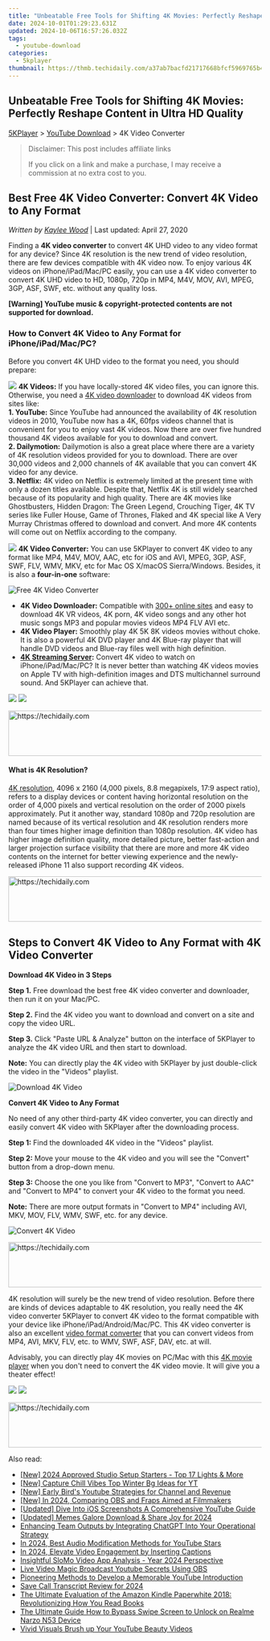 ```yaml
---
title: "Unbeatable Free Tools for Shifting 4K Movies: Perfectly Reshape Content in Ultra HD Quality"
date: 2024-10-01T01:29:23.631Z
updated: 2024-10-06T16:57:26.032Z
tags:
  - youtube-download
categories:
  - 5kplayer
thumbnail: https://thmb.techidaily.com/a37ab7bacfd21717668bfcf5969765b4a3a3d0a9b78c5dad2639277dfb76f19b.jpg
---
```


## Unbeatable Free Tools for Shifting 4K Movies: Perfectly Reshape Content in Ultra HD Quality

[5KPlayer](https://tools.techidaily.com/5kplayer/products/) \> [YouTube Download](https://tools.techidaily.com/5kplayer/youtube-download/) \> 4K Video Converter

>  Disclaimer: This post includes affiliate links
>
>  If you click on a link and make a purchase, I may receive a commission at no extra cost to you.
>

## Best Free 4K Video Converter: Convert 4K Video to Any Format

 _Written by [Kaylee Wood](https://www.quora.com/profile/Amanda-Hu-21)_ | Last updated: April 27, 2020 

Finding a **4K video converter** to convert 4K UHD video to any video format for any device? Since 4K resolution is the new trend of video resolution, there are few devices compatible with 4K video now. To enjoy various 4K videos on iPhone/iPad/Mac/PC easily, you can use a 4K video converter to convert 4K UHD video to HD, 1080p, 720p in MP4, M4V, MOV, AVI, MPEG, 3GP, ASF, SWF, etc. without any quality loss.

**\[Warning\] YouTube music & copyright-protected contents are not supported for download.**

### **How to Convert 4K Video to Any Format for iPhone/iPad/Mac/PC?**

Before you convert 4K UHD video to the format you need, you should prepare:

![](https://www.5kplayer.com/youtube-download/../seoimg/1.png) **4K Videos:** If you have locally-stored 4K video files, you can ignore this. Otherwise, you need a [4K video downloader](https://tools.techidaily.com/5kplayer/youtube-download/) to download 4K videos from sites like:  
**1\. YouTube:** Since YouTube had announced the availability of 4K resolution videos in 2010, YouTube now has a 4K, 60fps videos channel that is convenient for you to enjoy vast 4K videos. Now there are over five hundred thousand 4K videos available for you to download and convert.  
**2\. Dailymotion:** Dailymotion is also a great place where there are a variety of 4K resolution videos provided for you to download. There are over 30,000 videos and 2,000 channels of 4K available that you can convert 4K video for any device.   
**3\. Netflix:** 4K video on Netflix is extremely limited at the present time with only a dozen titles available. Despite that, Netflix 4K is still widely searched because of its popularity and high quality. There are 4K movies like Ghostbusters, Hidden Dragon: The Green Legend, Crouching Tiger, 4K TV series like Fuller House, Game of Thrones, Flaked and 4K special like A Very Murray Christmas offered to download and convert. And more 4K contents will come out on Netflix according to the company.

![](https://www.5kplayer.com/youtube-download/../seoimg/2.png) **4K Video Converter:** You can use 5KPlayer to convert 4K video to any format like MP4, M4V, MOV, AAC, etc for iOS and AVI, MPEG, 3GP, ASF, SWF, FLV, WMV, MKV, etc for Mac OS X/macOS Sierra/Windows. Besides, it is also a **four-in-one** software: 

![Free 4K Video Converter](https://www.5kplayer.com/youtube-download/img/5kplayer-icon-1202.png) 

* **4K Video Downloader:** Compatible with [300+ online sites](https://tools.techidaily.com/5kplayer/youtube-download/) and easy to download 4K VR videos, 4K porn, 4K video songs and any other hot music songs MP3 and popular movies videos MP4 FLV AVI etc.
* **4K Video Player:** Smoothly play 4K 5K 8K videos movies without choke. It is also a powerful 4K DVD player and 4K Blue-ray player that will handle DVD videos and Blue-ray files well with high definition.
* **[4K Streaming Server](https://tools.techidaily.com/5kplayer/airplay/):** Convert 4K video to watch on iPhone/iPad/Mac/PC? It is never better than watching 4K videos movies on Apple TV with high-definition images and DTS multichannel surround sound. And 5KPlayer can achieve that.

[![](https://www.5kplayer.com/youtube-download/../button/freedownwhitewin.png)](https://tools.techidaily.com/5kplayer/products/) [![](https://www.5kplayer.com/youtube-download/../button/freedownbackmac.png)](https://tools.techidaily.com/5kplayer/products/) 

<!-- affiliate ads begin -->
<a href="https://aligracehair.sjv.io/c/5597632/2080317/19272" target="_top" id="2080317">
  <img src="//a.impactradius-go.com/display-ad/19272-2080317" border="0" alt="https://techidaily.com" width="728" height="90"/>
</a>
<img height="0" width="0" src="https://aligracehair.sjv.io/i/5597632/2080317/19272" style="position:absolute;visibility:hidden;" border="0" />
<!-- affiliate ads end -->

#### **What is 4K Resolution?**

[4K resolution](https://tools.techidaily.com/5kplayer/video-music-player/), 4096 x 2160 (4,000 pixels, 8.8 megapixels, 17:9 aspect ratio), refers to a display devices or content having horizontal resolution on the order of 4,000 pixels and vertical resolution on the order of 2000 pixels approximately. Put it another way, standard 1080p and 720p resolution are named because of its vertical resolution and 4K resolution renders more than four times higher image definition than 1080p resolution. 4K video has higher image definition quality, more detailed picture, better fast-action and larger projection surface visibility that there are more and more 4K video contents on the internet for better viewing experience and the newly-released iPhone 11 also support recording 4K videos.

<!-- affiliate ads begin -->
<a href="https://appsumo.8odi.net/c/5597632/2082538/7443" target="_top" id="2082538">
  <img src="//a.impactradius-go.com/display-ad/7443-2082538" border="0" alt="https://techidaily.com" width="728" height="90"/>
</a>
<img height="0" width="0" src="https://appsumo.8odi.net/i/5597632/2082538/7443" style="position:absolute;visibility:hidden;" border="0" />
<!-- affiliate ads end -->

## Steps to Convert 4K Video to Any Format with 4K Video Converter

**Download 4K Video in 3 Steps**

**Step 1.** Free download the best free 4K video converter and downloader, then run it on your Mac/PC.

**Step 2.** Find the 4K video you want to download and convert on a site and copy the video URL.

**Step 3.** Click "Paste URL & Analyze" button on the interface of 5KPlayer to analyze the 4K video URL and then start to download.

**Note:** You can directly play the 4K video with 5KPlayer by just double-click the video in the "Videos" playlist.

![Download 4K Video](https://www.5kplayer.com/youtube-download/img/download-game-of-thrones-6.jpg) 

**Convert 4K Video to Any Format**

No need of any other third-party 4K video converter, you can directly and easily convert 4K video with 5KPlayer after the downloading process.

**Step 1:** Find the downloaded 4K video in the "Videos" playlist.

**Step 2:** Move your mouse to the 4K video and you will see the "Convert" button from a drop-down menu.

**Step 3:** Choose the one you like from "Convert to MP3", "Convert to AAC" and "Convert to MP4" to convert your 4K video to the format you need.

**Note:** There are more output formats in "Convert to MP4" including AVI, MKV, MOV, FLV, WMV, SWF, etc. for any device.

![Convert 4K Video](https://www.5kplayer.com/youtube-download/img/convert-game-of-thrones-6.jpg) 

<!-- affiliate ads begin -->
<a href="https://appsumo.8odi.net/c/5597632/2129738/7443" target="_top" id="2129738">
  <img src="//a.impactradius-go.com/display-ad/7443-2129738" border="0" alt="https://techidaily.com" width="728" height="90"/>
</a>
<img height="0" width="0" src="https://appsumo.8odi.net/i/5597632/2129738/7443" style="position:absolute;visibility:hidden;" border="0" />
<!-- affiliate ads end -->

4K resolution will surely be the new trend of video resolution. Before there are kinds of devices adaptable to 4K resolution, you really need the 4K video converter 5KPlayer to convert 4K video to the format compatible with your device like iPhone/iPad/Android/Mac/PC. This 4K video converter is also an excellent [video format converter](https://tools.techidaily.com/5kplayer/youtube-download/) that you can convert videos from MP4, AVI, MKV, FLV, etc. to WMV, SWF, ASF, DAV, etc. at will.

Advisably, you can directly play 4K movies on PC/Mac with this [4K movie player](https://tools.techidaily.com/5kplayer/video-music-player/) when you don't need to convert the 4K video movie. It will give you a theater effect!

[![](https://www.5kplayer.com/youtube-download/../button/freedownwhitewin.png)](https://tools.techidaily.com/5kplayer/products/) [![](https://www.5kplayer.com/youtube-download/../button/freedownbackmac.png)](https://tools.techidaily.com/5kplayer/products/)

<!-- affiliate ads begin -->
<a href="https://appsumo.8odi.net/c/5597632/2105869/7443" target="_top" id="2105869">
  <img src="//a.impactradius-go.com/display-ad/7443-2105869" border="0" alt="https://techidaily.com" width="728" height="90"/>
</a>
<img height="0" width="0" src="https://appsumo.8odi.net/i/5597632/2105869/7443" style="position:absolute;visibility:hidden;" border="0" />
<!-- affiliate ads end -->

<ins class="adsbygoogle"
     style="display:block"
     data-ad-format="autorelaxed"
     data-ad-client="ca-pub-7571918770474297"
     data-ad-slot="1223367746"></ins>

<ins class="adsbygoogle"
     style="display:block"
     data-ad-client="ca-pub-7571918770474297"
     data-ad-slot="8358498916"
     data-ad-format="auto"
     data-full-width-responsive="true"></ins>

<span class="atpl-alsoreadstyle">Also read:</span>
<div><ul>
<li><a href="https://youtube-webster.techidaily.com/024-approved-studio-setup-starters-top-17-lights-and-more/"><u>[New] 2024 Approved Studio Setup Starters - Top 17 Lights & More</u></a></li>
<li><a href="https://youtube-video-recordings.techidaily.com/new-capture-chill-vibes-top-winter-bg-ideas-for-yt/"><u>[New] Capture Chill Vibes Top Winter Bg Ideas for YT</u></a></li>
<li><a href="https://youtube-video-recordings.techidaily.com/new-early-birds-youtube-strategies-for-channel-and-revenue/"><u>[New] Early Bird's Youtube Strategies for Channel and Revenue</u></a></li>
<li><a href="https://video-capture.techidaily.com/new-in-2024-comparing-obs-and-fraps-aimed-at-filmmakers/"><u>[New] In 2024, Comparing OBS and Fraps Aimed at Filmmakers</u></a></li>
<li><a href="https://youtube-video-recordings.techidaily.com/updated-dive-into-ios-screenshots-a-comprehensive-youtube-guide/"><u>[Updated] Dive Into iOS Screenshots A Comprehensive YouTube Guide</u></a></li>
<li><a href="https://fox-access.techidaily.com/updated-memes-galore-download-and-share-joy-for-2024/"><u>[Updated] Memes Galore Download & Share Joy for 2024</u></a></li>
<li><a href="https://tech-hub.techidaily.com/enhancing-team-outputs-by-integrating-chatgpt-into-your-operational-strategy/"><u>Enhancing Team Outputs by Integrating ChatGPT Into Your Operational Strategy</u></a></li>
<li><a href="https://youtube-video-recordings.techidaily.com/in-2024-best-audio-modification-methods-for-youtube-stars/"><u>In 2024, Best Audio Modification Methods for YouTube Stars</u></a></li>
<li><a href="https://youtube-video-recordings.techidaily.com/in-2024-elevate-video-engagement-by-inserting-captions/"><u>In 2024, Elevate Video Engagement by Inserting Captions</u></a></li>
<li><a href="https://fox-http.techidaily.com/insightful-slomo-video-app-analysis-year-2024-perspective/"><u>Insightful SloMo Video App Analysis - Year 2024 Perspective</u></a></li>
<li><a href="https://youtube-video-recordings.techidaily.com/live-video-magic-broadcast-youtube-secrets-using-obs/"><u>Live Video Magic Broadcast Youtube Secrets Using OBS</u></a></li>
<li><a href="https://youtube-videos.techidaily.com/pioneering-methods-to-develop-a-memorable-youtube-introduction/"><u>Pioneering Methods to Develop a Memorable YouTube Introduction</u></a></li>
<li><a href="https://screen-mirroring-recording.techidaily.com/save-call-transcript-review-for-2024/"><u>Save Call Transcript Review for 2024</u></a></li>
<li><a href="https://buynow-marvelous.techidaily.com/the-ultimate-evaluation-of-the-amazon-kindle-paperwhite-2018-revolutionizing-how-you-read-books/"><u>The Ultimate Evaluation of the Amazon Kindle Paperwhite 2018: Revolutionizing How You Read Books</u></a></li>
<li><a href="https://easy-unlock-android.techidaily.com/the-ultimate-guide-how-to-bypass-swipe-screen-to-unlock-on-realme-narzo-n53-device-by-drfone-android/"><u>The Ultimate Guide How to Bypass Swipe Screen to Unlock on Realme Narzo N53 Device</u></a></li>
<li><a href="https://youtube-video-recordings.techidaily.com/vivid-visuals-brush-up-your-youtube-beauty-videos/"><u>Vivid Visuals Brush up Your YouTube Beauty Videos</u></a></li>
</ul></div>

